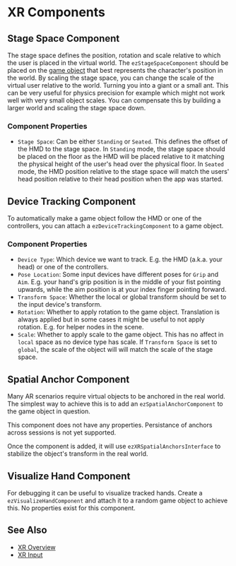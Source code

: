 # XR Components

## Stage Space Component

The stage space defines the position, rotation and scale relative to which the user is placed in the virtual world. The `ezStageSpaceComponent` should be placed on the [game object](../runtime/world/game-objects.md) that best represents the character's position in the world.
By scaling the stage space, you can change the scale of the virtual user relative to the world. Turning you into a giant or a small ant. This can be very useful for physics precision for example which might not work well with very small object scales. You can compensate this by building a larger world and scaling the stage space down. 

### Component Properties
* `Stage Space`: Can be either `Standing` or `Seated`. This defines the offset of the HMD to the stage space. In `Standing` mode, the stage space should be placed on the floor as the HMD will be placed relative to it matching the physical height of the user's head over the physical floor. In `Seated` mode, the HMD position relative to the stage space will match the users' head position relative to their head position when the app was started.


## Device Tracking Component

To automatically make a game object follow the HMD or one of the controllers, you can attach a `ezDeviceTrackingComponent` to a game object.

### Component Properties
* `Device Type`: Which device we want to track. E.g. the HMD (a.k.a. your head) or one of the controllers.
* `Pose Location`: Some input devices have different poses for `Grip` and `Aim`. E.g. your hand's grip position is in the middle of your fist pointing upwards, while the aim position is at your index finger pointing forward.
* `Transform Space`: Whether the local or global transform should be set to the input device's transform.
* `Rotation`: Whether to apply rotation to the game object. Translation is always applied but in some cases it might be useful to not apply rotation. E.g. for helper nodes in the scene.
* `Scale`: Whether to apply scale to the game object. This has no affect in `local` space as no device type has scale. If `Transform Space` is set to `global`, the scale of the object will will match the scale of the stage space. 


## Spatial Anchor Component

Many AR scenarios require virtual objects to be anchored in the real world. The simplest way to achieve this is to add an `ezSpatialAnchorComponent` to the game object in question.

This component does not have any properties. Persistance of anchors across sessions is not yet supported.

Once the component is added, it will use `ezXRSpatialAnchorsInterface` to stabilize the object's transform in the real world.


## Visualize Hand Component

For debugging it can be useful to visualize tracked hands. Create a `ezVisualizeHandComponent` and attach it to a random game object to achieve this. No properties exist for this component.

## See Also

* [XR Overview](xr-overview.md)
* [XR Input](xr-input.md)
